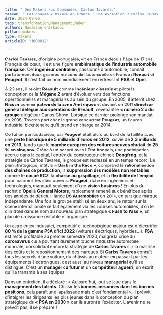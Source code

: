 ```yaml
---
title: " Des Makers aux Commandes: Carlos Tavares."
teaser: " Ces nouveaux Makers en France : Une exception ? Carlos Tavares, le stratège inspiré et sauveur de Peugeot"
date: 2024-09-06
tags: transformation,Management,Maker
authors: Nouamane Cherkaoui
pillar: makers
type: makers
articleID: "1000012"

---
```


**Carlos Tavares**, d'origine portugaise, vit en France depuis l'âge de 17 ans. Français de cœur, il est une figure **emblématique de l’industrie automobile française**. Cet **ingénieur centralien**, passionné d'automobile, connaît parfaitement deux grandes maisons de l’automobile en France : **Renault** et **Peugeot**. Il s'est fait un nom mondialement en redressant **PSA** et **Opel**.

À 23 ans, il rejoint **Renault** comme **ingénieur d’essais** et pilote la conception de la **Mégane 2** avant d’évoluer vers des fonctions opérationnelles et managériales au sein du groupe. En 2005, il atterrit chez **Nissan** comme **patron de la zone Amériques** et devient en 2011 **directeur général délégué aux opérations de Renault**, devenant le **« numéro 2 » du groupe** dirigé par Carlos Ghosn. Lorsque ce dernier prolonge son mandat en 2005, Tavares part chez le grand concurrent **Peugeot**, un fleuron industriel bicentenaire qu'il prend en charge en 2014.

Ce fut un pari audacieux, car **Peugeot** était alors au bord de la faillite avec une **perte historique de 5 milliards d'euros en 2012**, suivie de **2,3 milliards en 2013**, tandis que le **marché européen des voitures neuves chutait de 25 % en cinq ans**. Grâce à un accord avec l'État français, une participation accrue dans le capital, l’entrée du constructeur chinois **Dongfeng**, et la stratégie de Carlos Tavares, le groupe est redressé en un temps record. Le plan stratégique, intitulé **« Back in the Race »**, comprend la **rationalisation des chaînes de production**, la **suppression des modèles non rentables** comme le **coupé RCZ**, la **chasse au gaspillage**, et la **flexibilité de l’emploi** pour maintenir les sites ouverts. **Peugeot**, riche en ingénieurs et technologies, manquait seulement d'une **vision business** ! En plus du rachat d’**Opel** à **General Motors**, rapidement ramené aux bénéfices après des années de déficit, il lance **DS Automobiles** en 2014, en tant que marque indépendante. Une fois le groupe stabilisé en deux ans, le retour sur la scène internationale se fait également via les courses automobiles, d’où le clin d’œil dans le nom du nouveau plan stratégique **« Push to Pass »**, un plan de croissance rentable et organique.

Un autre enjeu industriel, compétitif et technologique majeur est d'électrifier **80 % de la gamme PSA d'ici 2022** (voitures électriques, hybrides...). **PSA** est resté profitable au premier semestre 2020, malgré la crise du **coronavirus** qui a pourtant durement touché l'industrie automobile mondiale, consolidant encore la stratégie de **Carlos Tavares** sur la maîtrise des coûts et le repositionnement des marques. Si **Carlos Tavares** connaît tous les secrets d’une voiture, du châssis au moteur en passant par les équipements électroniques, c’est aussi au niveau **managérial** qu’il se distingue. C'est un **manager du futur** et un **compétiteur aguerri**, un esprit qu'il a transmis à ses équipes.

Dans un entretien, il a déclaré : « Aujourd'hui, tout se joue dans le **management des talents**. Choisir les **bonnes personnes dans les bonnes positions**, cela paraît une lapalissade mais c'est fondamental ». Il prévoit d’intégrer les dirigeants les plus jeunes dans la conception du plan stratégique de **« PSA en 2030 »** car ils auront à l’exécuter. L'avenir ne se prévoit pas, il se prépare !